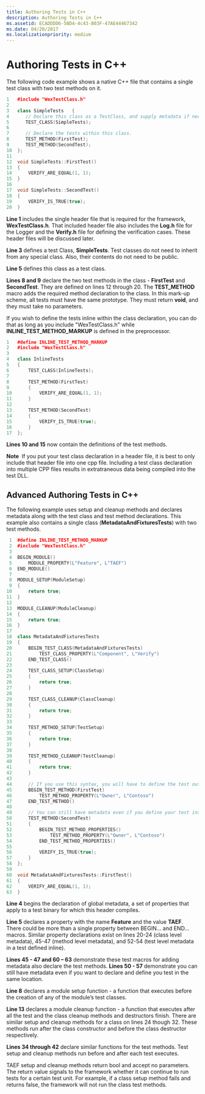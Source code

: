 ```yaml
---
title: Authoring Tests in C++
description: Authoring Tests in C++
ms.assetid: ECADDDD6-5BD4-4c43-803F-47AE44467342
ms.date: 04/20/2017
ms.localizationpriority: medium
---
```


# Authoring Tests in C++


The following code example shows a native C++ file that contains a single test class with two test methods on it.

```cpp
1   #include "WexTestClass.h"
2
3   class SimpleTests   {
4      // Declare this class as a TestClass, and supply metadata if necessary.
5      TEST_CLASS(SimpleTests);
6
7      // Declare the tests within this class.
8      TEST_METHOD(FirstTest);
9      TEST_METHOD(SecondTest);
10  };
11
12  void SimpleTests::FirstTest()
13  {
14      VERIFY_ARE_EQUAL(1, 1);
15  }
16
17  void SimpleTests::SecondTest()
18  {
19      VERIFY_IS_TRUE(true);
20  }
```

**Line 1** includes the single header file that is required for the framework, **WexTestClass.h**. That included header file also includes the **Log.h** file for the Logger and the **Verify.h** file for defining the verification cases. These header files will be discussed later.

**Line 3** defines a test Class, **SimpleTests**. Test classes do not need to inherit from any special class. Also, their contents do not need to be public.

**Line 5** defines this class as a test class.

**Lines 8 and 9** declare the two test methods in the class - **FirstTest** and **SecondTest**. They are defined on lines 12 through 20. The **TEST\_METHOD** macro adds the required method declaration to the class. In this mark-up scheme, all tests must have the same prototype. They must return **void**, and they must take no parameters.

If you wish to define the tests inline within the class declaration, you can do that as long as you include "WexTestClass.h" while **INLINE\_TEST\_METHOD\_MARKUP** is defined in the preprocessor.

```cpp
1   #define INLINE_TEST_METHOD_MARKUP
2   #include "WexTestClass.h"
3
4   class InlineTests
5   {
6       TEST_CLASS(InlineTests);
7 
8       TEST_METHOD(FirstTest)
9       {
10          VERIFY_ARE_EQUAL(1, 1);
11      }
12
13      TEST_METHOD(SecondTest)
14      {
15          VERIFY_IS_TRUE(true);
16      }
17  };
```

**Lines 10 and 15** now contain the definitions of the test methods.

**Note**  If you put your test class declaration in a header file, it is best to only include that header file into one cpp file. Including a test class declaration into multiple CPP files results in extratraneous data being compiled into the test DLL.

 

## <span id="Advanced_Authoring_Tests_in_C__"></span><span id="advanced_authoring_tests_in_c__"></span><span id="ADVANCED_AUTHORING_TESTS_IN_C__"></span>Advanced Authoring Tests in C++


The following example uses setup and cleanup methods and declares metadata along with the test class and test method declarations. This example also contains a single class (**MetadataAndFixturesTests**) with two test methods.

```cpp
 1  #define INLINE_TEST_METHOD_MARKUP
 2  #include "WexTestClass.h"
 3
 4  BEGIN_MODULE()
 5      MODULE_PROPERTY(L"Feature", L"TAEF")
 6  END_MODULE()
 7
 8  MODULE_SETUP(ModuleSetup)
 9  {
10      return true;
11  }
12
13  MODULE_CLEANUP(ModuleCleanup)
14  {
15      return true;
16  }
17
18  class MetadataAndFixturesTests
19  {
20      BEGIN_TEST_CLASS(MetadataAndFixturesTests)
21          TEST_CLASS_PROPERTY(L"Component", L"Verify")
22      END_TEST_CLASS()
23
24      TEST_CLASS_SETUP(ClassSetup)
25      {
26          return true;
27      }
28
29      TEST_CLASS_CLEANUP(ClassCleanup)
30      {
31          return true;
32      }
33
34      TEST_METHOD_SETUP(TestSetup)
35      {
36          return true;
37      }
38
39      TEST_METHOD_CLEANUP(TestCleanup)
40      {
41          return true;
42      }
43
44      // If you use this syntax, you will have to define the test outside of the test class.
45      BEGIN_TEST_METHOD(FirstTest)
46          TEST_METHOD_PROPERTY(L"Owner", L"Contoso")
47      END_TEST_METHOD()
48
49      // You can still have metadata even if you define your test inside the test class.
50      TEST_METHOD(SecondTest)
51      {
52          BEGIN_TEST_METHOD_PROPERTIES()
53              TEST_METHOD_PROPERTY(L"Owner", L"Contoso")
54          END_TEST_METHOD_PROPERTIES()
55
56          VERIFY_IS_TRUE(true);
57      }
58  };
59
60  void MetadataAndFixturesTests::FirstTest()
61  {
62      VERIFY_ARE_EQUAL(1, 1);
63  }
```

**Line 4** begins the declaration of global metadata, a set of properties that apply to a test binary for which this header compiles.

**Line 5** declares a property with the name **Feature** and the value **TAEF**. There could be more than a single property between BEGIN... and END... macros. Similar property declarations exist on lines 20-24 (class level metadata), 45-47 (method level metadata), and 52-54 (test level metadata in a test defined inline).

**Lines 45 - 47 and 60 – 63** demonstrate these test macros for adding metadata also declare the test methods. **Lines 50 - 57** demonstrate you can still have metadata even if you want to declare and define you test in the same location.

**Line 8** declares a module setup function - a function that executes before the creation of any of the module’s test classes.

**Line 13** declares a module cleanup function - a function that executes after all the test and the class cleanup methods and destructors finish. There are similar setup and cleanup methods for a class on lines 24 though 32. These methods run after the class constructor and before the class destructor respectively.

**Lines 34 through 42** declare similar functions for the test methods. Test setup and cleanup methods run before and after each test executes.

TAEF setup and cleanup methods return bool and accept no parameters. The return value signals to the framework whether it can continue to run tests for a certain test unit. For example, if a class setup method fails and returns false, the framework will not run the class test methods.

 

 





